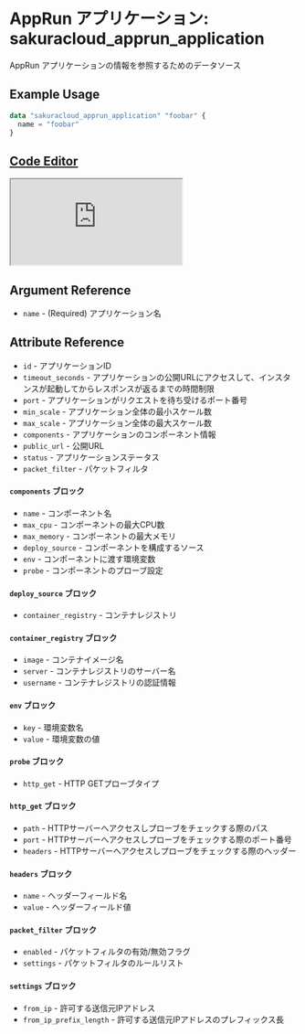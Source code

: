 # AppRun アプリケーション: sakuracloud_apprun_application

AppRun アプリケーションの情報を参照するためのデータソース

## Example Usage

```tf
data "sakuracloud_apprun_application" "foobar" {
  name = "foobar"
}
```

<div class="editor">

<h2><a href="https://zouen-alpha.usacloud.jp/#data/apprun_application" target="_blank" rel="noopener noreferrer">Code Editor</a></h2>

<iframe src="https://zouen-alpha.usacloud.jp/#data/apprun_application"></iframe>

</div>

## Argument Reference

* `name` - (Required) アプリケーション名

## Attribute Reference

* `id` - アプリケーションID
* `timeout_seconds` - アプリケーションの公開URLにアクセスして、インスタンスが起動してからレスポンスが返るまでの時間制限
* `port` - アプリケーションがリクエストを待ち受けるポート番号
* `min_scale` - アプリケーション全体の最小スケール数
* `max_scale` - アプリケーション全体の最大スケール数
* `components` - アプリケーションのコンポーネント情報
* `public_url` - 公開URL
* `status` - アプリケーションステータス
* `packet_filter` - パケットフィルタ

#### `components` ブロック

* `name` - コンポーネント名
* `max_cpu` - コンポーネントの最大CPU数
* `max_memory` - コンポーネントの最大メモリ
* `deploy_source` - コンポーネントを構成するソース
* `env` - コンポーネントに渡す環境変数
* `probe` - コンポーネントのプローブ設定

#### `deploy_source` ブロック

* `container_registry` - コンテナレジストリ

#### `container_registry` ブロック

* `image` - コンテナイメージ名
* `server` - コンテナレジストリのサーバー名
* `username` - コンテナレジストリの認証情報

#### `env` ブロック

* `key` - 環境変数名
* `value` - 環境変数の値

#### `probe` ブロック

* `http_get` - HTTP GETプローブタイプ

#### `http_get` ブロック

* `path` - HTTPサーバーへアクセスしプローブをチェックする際のパス
* `port` - HTTPサーバーへアクセスしプローブをチェックする際のポート番号
* `headers` - HTTPサーバーへアクセスしプローブをチェックする際のヘッダー

#### `headers` ブロック

* `name` - ヘッダーフィールド名
* `value` - ヘッダーフィールド値

#### `packet_filter` ブロック

* `enabled` - パケットフィルタの有効/無効フラグ
* `settings` - パケットフィルタのルールリスト

#### `settings` ブロック

* `from_ip` - 許可する送信元IPアドレス
* `from_ip_prefix_length` - 許可する送信元IPアドレスのプレフィックス長